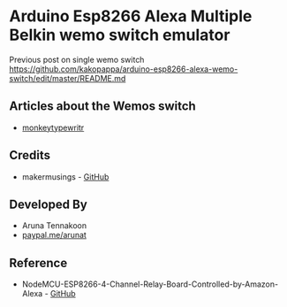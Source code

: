 # Arduino Esp8266 Alexa Multiple Belkin wemo switch emulator

Previous post on single wemo switch
https://github.com/kakopappa/arduino-esp8266-alexa-wemo-switch/edit/master/README.md

## Articles about the Wemos switch
* [monkeytypewritr](https://medium.com/@monkeytypewritr/amazon-echo-esp8266-iot-a42076daafa5#.oc4od1xa0)

## Credits
- makermusings - [GitHub](https://github.com/makermusings/fauxmo)

## Developed By
 * Aruna Tennakoon
 * [paypal.me/arunat](http://paypal.me/arunat)

## Reference
- NodeMCU-ESP8266-4-Channel-Relay-Board-Controlled-by-Amazon-Alexa - [GitHub](https://github.com/CharlesJGantt/NodeMCU-ESP8266-4-Channel-Relay-Board-Controlled-by-Amazon-Alexa)
